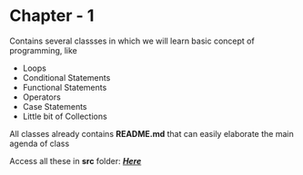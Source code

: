 # Chapter - 1

Contains several classses in which we will learn basic concept of programming, like
* Loops
* Conditional Statements
* Functional Statements
* Operators
* Case Statements
* Little bit of Collections

All classes already contains **README.md** that can easily elaborate the main agenda of class

Access all these in **src** folder: ***[Here](https://github.com/AliAzaz/KotlinApplicationDevelopment/tree/master/Beginning-Kotlin/Chapter1/src)***
